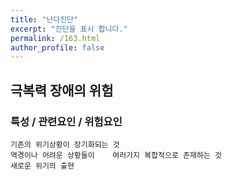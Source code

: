 ```yaml
---
title: "난다진단"
excerpt: "진단을 표시 합니다."
permalink: /163.html
author_profile: false
---
```

## 극복력 장애의 위험



### 특성 / 관련요인 / 위험요인

>   

    기존의 위기상황이 장기화되는 것
    역경이나 어려운 상황들이    여러가지 복합적으로 존재하는 것
    새로운 위기의 출현
